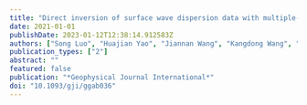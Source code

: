 ```yaml
---
title: "Direct inversion of surface wave dispersion data with multiple-grid parametrizations and its application to a dense array in Chao Lake, eastern China"
date: 2021-01-01
publishDate: 2023-01-12T12:38:14.912583Z
authors: ["Song Luo", "Huajian Yao", "Jiannan Wang", "Kangdong Wang", "Bin Liu"]
publication_types: ["2"]
abstract: ""
featured: false
publication: "*Geophysical Journal International*"
doi: "10.1093/gji/ggab036"
---
```


